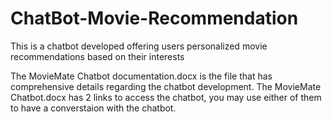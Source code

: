 # ChatBot-Movie-Recommendation
This is a chatbot developed offering users personalized movie recommendations based on their interests

The MovieMate Chatbot documentation.docx is the file that has comprehensive details regarding the chatbot development.
The MovieMate Chatbot.docx has 2 links to access the chatbot, you may use either of them to have a converstaion with the chatbot.

